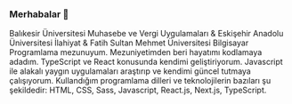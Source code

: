 ### Merhabalar 👋

Balıkesir Üniversitesi Muhasebe ve Vergi Uygulamaları & Eskişehir Anadolu Üniversitesi İlahiyat & Fatih Sultan Mehmet Üniversitesi Bilgisayar Programlama mezunuyum. Mezuniyetimden beri hayatımı kodlamaya adadım.
TypeScript ve React konusunda kendimi geliştiriyorum. Javascript ile alakalı yaygın uygulamaları araştırıp ve kendimi güncel tutmaya çalışıyorum.
Kullandığım programlama dilleri ve teknolojilerin bazıları şu şekildedir: HTML, CSS, Sass, Javascript, React.js, Next.js, TypeScript.
